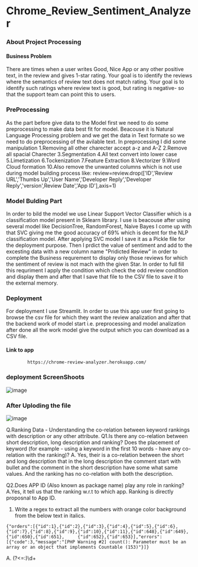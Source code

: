 # Chrome_Review_Sentiment_Analyzer
### About Project Processing
   #### Business Problem
    
   There are times when a user writes Good, Nice App or any other positive text, in the review and gives 1-star rating. Your goal is to identify the reviews where the semantics of review text does not match rating. 
   Your goal is to identify such ratings where review text is good, but rating is negative- so that the support team can point this to users. 
   
   ### PreProcessing
   
   As the part before give data to the Model first we need to do some preprocessing to make data best fit for model. Beacouse it is Natural Language Processing 
   problem and we get the data in Text formate so we need to do preprocessing of the avilable text.
   In preprocessing I did some manipulation 
        1.Removing all other charecter accept a-z and A-Z
        2.Remove all spacial Charecter 
        3.Segmentation
        4.All text convert into lower case 
        5.Limetization
        6.Tockenization
        7.Feature Extraction
        8.Vectorizer 
        9.Word Cloud formation
        10.Also remove the unwanted columns which is not use during model building process like:
             review=review.drop(['ID','Review URL','Thumbs Up','User Name','Developer Reply','Developer Reply','version',Review Date','App ID'],axis=1)

   ### Model Bulding Part
   In order to bild the model we use Linear Support Vector Classifier which is a classification model present in Sklearn library.
   I use is beacouse after using several model like DecisionTree, RandomForest, Naive Bayes I come up with that SVC giving me the good accuracy 
   of 69% which is decent for the NLP classification model.
   After applying SVC model I save it as a Pickle file for the deployment purpose.
   Then I prdict the value of sentiment and add to the excesting data with a new column name "Pridicted Review" in order to complete the Business requrement
   to display only those reviews for which the sentiment of review is not mach with the given Star.
   In order to full fill this requriment I apply the condition which check the odd review condition and display them and after that I save that file to the CSV file 
   to save it to the external memory.
   
   ### Deployment
   
   For deployment I use Streamlit.
   In order to use this app user first going to browse the csv file for which they want the review analization and after that the backend work of model start
   i.e. preprocessing and model analization after done all the work model give the output which you can download as a CSV file.
   
   #### Link to app 
            https://chrome-review-analyzer.herokuapp.com/
   
   ### deployment ScreenShoots
   
   ![image](https://user-images.githubusercontent.com/65478598/162030637-670f2702-31f7-45cc-bc31-978cf492b8ab.png)

   ### After Uploding the file
   ![image](https://user-images.githubusercontent.com/65478598/162031051-0913015a-966d-4a6f-bbe2-871205ec2b49.png)
   
   
   Q.Ranking Data - Understanding the co-relation between keyword rankings with description or any other attribute.
      Q1.Is there any co-relation between short description, long description and ranking? Does the placement of keyword (for example - using a keyword in the first 10       words - have any co-relation with the ranking)?
      A. Yes, their is a co-relation between the short and long description that in the long description the comment start with bullet and the comment in the short           description have some what same values. And the ranking has no co-relation with both the description.
      
   Q2.Does APP ID (Also known as package name) play any role in ranking?  
   A.Yes, it tell us that the ranking w.r.t to which app. Ranking is directly proposnal to App ID.
   
   1. Write a regex to extract all the numbers with orange color background from the below text in italics.

    {"orders":[{"id":1},{"id":2},{"id":3},{"id":4},{"id":5},{"id":6},{"id":7},{"id":8},{"id":9},{"id":10},{"id":11},{"id":648},{"id":649},{"id":650},{"id":651},     {"id":652},{"id":653}],"errors":[{"code":3,"message":"[PHP Warning #2] count(): Parameter must be an array or an object that implements Countable (153)"}]}
    
   A. (?<=:)\d+
      
